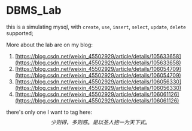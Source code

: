 # DBMS_Lab
this is a simulating mysql, with `create`, `use`, `insert`, `select`, `update`, `delete` supported;

More about the lab are on my blog: 
1. [https://blog.csdn.net/weixin_45502929/article/details/105633658](https://blog.csdn.net/weixin_45502929/article/details/105633658)
2. [https://blog.csdn.net/weixin_45502929/article/details/106054709](https://blog.csdn.net/weixin_45502929/article/details/106054709)
3. [https://blog.csdn.net/weixin_45502929/article/details/106056330](https://blog.csdn.net/weixin_45502929/article/details/106056330)
4. [https://blog.csdn.net/weixin_45502929/article/details/106061126](https://blog.csdn.net/weixin_45502929/article/details/106061126)

there's only one I want to tag here: 
$$
少则得，多则惑。是以圣人抱一为天下式。
$$
